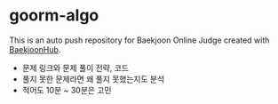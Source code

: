 # goorm-algo
This is an auto push repository for Baekjoon Online Judge created with [BaekjoonHub](https://github.com/BaekjoonHub/BaekjoonHub).

- 문제 링크와 문제 풀이 전략, 코드
- 풀지 못한 문제라면 왜 풀지 못했는지도 분석
- 적어도 10분 ~ 30분은 고민
